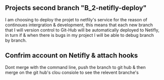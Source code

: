 ## Projects second branch "B_2-netifly-deploy"

I am choosing to deploy the projet to netfily's service for the reason of continoues intergration & development, this means that each new branch that I will version control to Git-Hub will be automatically deployed to Netifly, in turn if & when there is bugs in my project I will be able to debug branch by branch.

## Confrim account on Netifly & attach hooks

Dont merge with the command line, push the branch to git hub & then merge on the git hub's clou consiole to see the relevent branche's